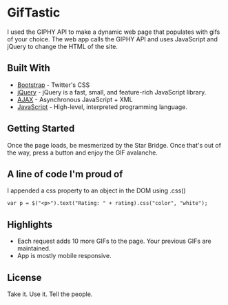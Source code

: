 # GifTastic

I used the GIPHY API to make a dynamic web page that populates with gifs of your choice. The web app calls the GIPHY API and uses JavaScript and jQuery to change the HTML of the site.

## Built With

* [Bootstrap](https://getbootstrap.com/) - Twitter's CSS
* [jQuery](https://jquery.com/) - jQuery is a fast, small, and feature-rich JavaScript library.
* [AJAX](http://www.adaptivepath.org/ideas/ajax-new-approach-web-applications/) - Asynchronous JavaScript + XML
* [JavaScript](https://www.javascript.com/) - High-level, interpreted programming language.

## Getting Started

Once the page loads, be mesmerized by the Star Bridge. Once that's out of the way, press a button and enjoy the GIF avalanche.

## A line of code I'm proud of

I appended a css property to an object in the DOM using .css()
```
var p = $("<p>").text("Rating: " + rating).css("color", "white");
```


## Highlights

* Each request adds 10 more GIFs to the page. Your previous GIFs are maintained.
* App is mostly mobile responsive.

## License

Take it. Use it. Tell the people.
